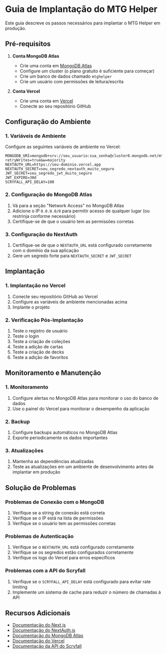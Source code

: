 # Guia de Implantação do MTG Helper

Este guia descreve os passos necessários para implantar o MTG Helper em produção.

## Pré-requisitos

1. **Conta MongoDB Atlas**
   - Crie uma conta em [MongoDB Atlas](https://www.mongodb.com/cloud/atlas)
   - Configure um cluster (o plano gratuito é suficiente para começar)
   - Crie um banco de dados chamado `mtghelper`
   - Crie um usuário com permissões de leitura/escrita

2. **Conta Vercel**
   - Crie uma conta em [Vercel](https://vercel.com)
   - Conecte ao seu repositório GitHub

## Configuração do Ambiente

### 1. Variáveis de Ambiente

Configure as seguintes variáveis de ambiente no Vercel:

```
MONGODB_URI=mongodb+srv://seu_usuario:sua_senha@cluster0.mongodb.net/mtghelper?retryWrites=true&w=majority
NEXTAUTH_URL=https://seu-dominio.vercel.app
NEXTAUTH_SECRET=seu_segredo_nextauth_muito_seguro
JWT_SECRET=seu_segredo_jwt_muito_seguro
JWT_EXPIRE=30d
SCRYFALL_API_DELAY=100
```

### 2. Configuração do MongoDB Atlas

1. Vá para a seção "Network Access" no MongoDB Atlas
2. Adicione o IP `0.0.0.0/0` para permitir acesso de qualquer lugar (ou restrinja conforme necessário)
3. Certifique-se de que o usuário tem as permissões corretas

### 3. Configuração do NextAuth

1. Certifique-se de que o `NEXTAUTH_URL` está configurado corretamente com o domínio da sua aplicação
2. Gere um segredo forte para `NEXTAUTH_SECRET` e `JWT_SECRET`

## Implantação

### 1. Implantação no Vercel

1. Conecte seu repositório GitHub ao Vercel
2. Configure as variáveis de ambiente mencionadas acima
3. Implante o projeto

### 2. Verificação Pós-Implantação

1. Teste o registro de usuário
2. Teste o login
3. Teste a criação de coleções
4. Teste a adição de cartas
5. Teste a criação de decks
6. Teste a adição de favoritos

## Monitoramento e Manutenção

### 1. Monitoramento

1. Configure alertas no MongoDB Atlas para monitorar o uso do banco de dados
2. Use o painel do Vercel para monitorar o desempenho da aplicação

### 2. Backup

1. Configure backups automáticos no MongoDB Atlas
2. Exporte periodicamente os dados importantes

### 3. Atualizações

1. Mantenha as dependências atualizadas
2. Teste as atualizações em um ambiente de desenvolvimento antes de implantar em produção

## Solução de Problemas

### Problemas de Conexão com o MongoDB

1. Verifique se a string de conexão está correta
2. Verifique se o IP está na lista de permissões
3. Verifique se o usuário tem as permissões corretas

### Problemas de Autenticação

1. Verifique se o `NEXTAUTH_URL` está configurado corretamente
2. Verifique se os segredos estão configurados corretamente
3. Verifique os logs do Vercel para erros específicos

### Problemas com a API do Scryfall

1. Verifique se o `SCRYFALL_API_DELAY` está configurado para evitar rate limiting
2. Implemente um sistema de cache para reduzir o número de chamadas à API

## Recursos Adicionais

- [Documentação do Next.js](https://nextjs.org/docs)
- [Documentação do NextAuth.js](https://next-auth.js.org/getting-started/introduction)
- [Documentação do MongoDB Atlas](https://docs.atlas.mongodb.com/)
- [Documentação do Vercel](https://vercel.com/docs)
- [Documentação da API do Scryfall](https://scryfall.com/docs/api)